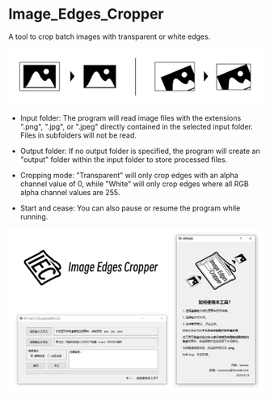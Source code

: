 # Image_Edges_Cropper
A tool to crop batch images with transparent or white edges.

<img src="Diagram.png" width="700px">

* Input folder: The program will read image files with the extensions ".png", ".jpg", or ".jpeg" directly contained in the selected input folder. Files in subfolders will not be read.

* Output folder: If no output folder is specified, the program will create an "output" folder within the input folder to store processed files.

* Cropping mode: "Transparent" will only crop edges with an alpha channel value of 0, while "White" will only crop edges where all RGB alpha channel values are 255.

* Start and cease: You can also pause or resume the program while running.

<img src="ProgramInterface.png" width="900px">
